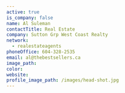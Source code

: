 ```yaml
---
active: true
is_company: false
name: Al Suleman
contactTitle: Real Estate
company: Sutton Grp West Coast Realty
network:
  - realestateagents
phoneOffice: 604-328-2535
email: al@thebestsellers.ca
image_path:
color:
website:
profile_image_path: /images/head-shot.jpg
---
```



